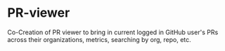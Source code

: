 # PR-viewer
Co-Creation of PR viewer to bring in current logged in GitHub user's PRs across their organizations, metrics, searching by org, repo, etc.
